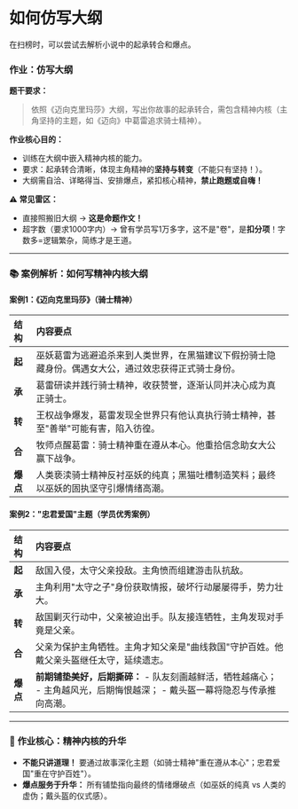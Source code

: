 # 如何仿写大纲 

在扫榜时，可以尝试去解析小说中的起承转合和爆点。

### **作业：仿写大纲**

**题干要求：**

> 依照《迈向克里玛莎》大纲，写出你故事的起承转合，需包含精神内核（主角坚持的主题，如《迈向》中葛雷追求骑士精神）。

**作业核心目的：**

- 训练在大纲中嵌入精神内核的能力。
- 要求：起承转合清晰，体现主角精神的**坚持与转变**（不能只有坚持！）。
- 大纲需自洽、详略得当、安排爆点，紧扣核心精神，**禁止跑题或自嗨！**

⚠️ **常见雷区：**

- 直接照搬旧大纲 → **这是命题作文！**
- 超字数（要求1000字内）→ 曾有学员写1万多字，这不是"卷"，是**扣分项**！字数多=逻辑繁杂，简练才是王道。

------

### 📚 **案例解析：如何写精神内核大纲**

#### **案例1：《迈向克里玛莎》（骑士精神）**

| 结构     | 内容要点                                                     |
| :------- | :----------------------------------------------------------- |
| **起**   | 巫妖葛雷为逃避追杀来到人类世界，在黑猫建议下假扮骑士隐藏身份。偶遇女大公，通过效忠获得正式骑士身份。 |
| **承**   | 葛雷研读并践行骑士精神，收获赞誉，逐渐认同并决心成为真正骑士。 |
| **转**   | 王权战争爆发，葛雷发现全世界只有他认真执行骑士精神，甚至"善举"可能有害，陷入彷徨。 |
| **合**   | 牧师点醒葛雷：骑士精神重在遵从本心。他重拾信念助女大公赢下战争。 |
| **爆点** | 人类亵渎骑士精神反衬巫妖的纯真；黑猫吐槽制造笑料；最终以巫妖的固执坚守引爆情绪高潮。 |

#### **案例2："忠君爱国"主题（学员优秀案例）**

| 结构     | 内容要点                                                     |
| :------- | :----------------------------------------------------------- |
| **起**   | 敌国入侵，太守父亲投敌。主角愤而组建游击队抗敌。             |
| **承**   | 主角利用"太守之子"身份获取情报，破坏行动屡屡得手，势力壮大。 |
| **转**   | 敌国剿灭行动中，父亲被迫出手。队友接连牺牲，主角发现对手竟是父亲。 |
| **合**   | 父亲为保护主角牺牲。主角才知父亲是"曲线救国"守护百姓。他戴父亲头盔继任太守，延续遗志。 |
| **爆点** | **前期铺垫美好，后期撕碎：** - 队友刻画越鲜活，牺牲越痛心； - 主角越风光，后期悔恨越深； - 戴头盔一幕将隐忍与传承推向高潮。 |



------

### 🔑 **作业核心：精神内核的升华**

- **不能只讲道理！** 要通过故事深化主题（如骑士精神"重在遵从本心"；忠君爱国"重在守护百姓"）。
- **爆点服务于升华：** 所有铺垫指向最终的情绪爆破点（如巫妖的纯真 vs 人类的虚伪；戴头盔的仪式感）。